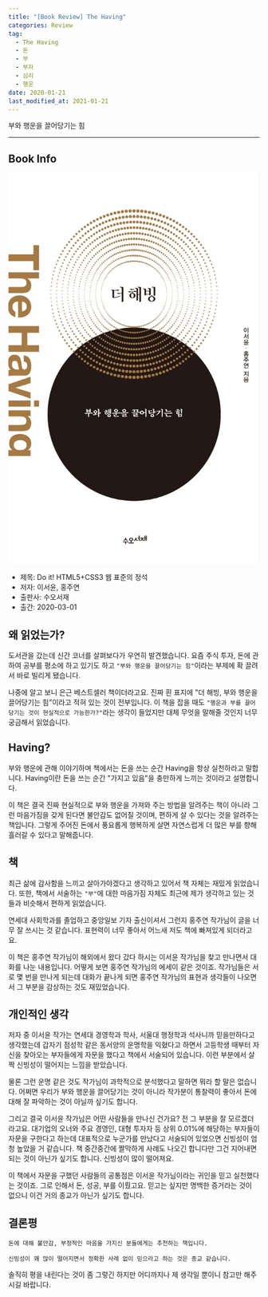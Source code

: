 ```yaml
---  
title: "[Book Review] The Having"  
categories: Review  
tag:
  - The Having
  - 돈
  - 부
  - 부자
  - 심리
  - 행운
date: 2020-01-21
last_modified_at: 2021-01-21
---  
```


부와 행운을 끌어당기는 힘

---

## Book Info

[![책](/assets/images/review/The-Having.jpg)](http://www.kyobobook.co.kr/product/detailViewKor.laf?ejkGb=KOR&mallGb=KOR&barcode=9791190382175&orderClick=LEa&Kc=#N)

- 제목: Do it! HTML5+CSS3 웹 표준의 정석
- 저자: 이서윤, 홍주연
- 출판사: 수오서재
- 출간: 2020-03-01

## 왜 읽었는가?

도서관을 갔는데 신간 코너를 살펴보다가 우연히 발견했습니다. 요즘 주식 투자, 돈에 관하여 공부를 평소에 하고 있기도 하고 `"부와 행운을 끌어당기는 힘"`이라는 부제에 확 끌려서 바로 빌리게 됐습니다. 

나중에 알고 보니 은근 베스트셀러 책이더라고요. 진짜 흰 표지에 "더 해빙, 부와 행운을 끌어당기는 힘"이라고 적혀 있는 것이 전부입니다. 이 책을 잡을 때도 `"행운과 부를 끌어당기는 것이 현실적으로 가능한가?"`라는 생각이 들었지만 대체 무엇을 말해줄 것인지 너무 궁금해서 읽었습니다.

## Having?

부와 행운에 관해 이야기하며 책에서는 돈을 쓰는 순간 Having을 항상 실천하라고 말합니다. Having이란 돈을 쓰는 순간 "가지고 있음"을 충만하게 느끼는 것이라고 설명합니다.

이 책은 결국 진짜 현실적으로 부와 행운을 가져와 주는 방법을 알려주는 책이 아니라 그런 마음가짐을 갖게 된다면 불안감도 없어질 것이며, 편하게 살 수 있다는 것을 알려주는 책입니다. 그렇게 주어진 돈에서 풍요롭게 행복하게 살면 자연스럽게 더 많은 부를 향해 흘러갈 수 있다고 말해줍니다. 

## 책

최근 삶에 감사함을 느끼고 살아가야겠다고 생각하고 있어서 책 자체는 재밌게 읽었습니다. 또한, 책에서 서술하는 `"부"`에 대한 마음가짐 자체도 최근에 제가 생각하고 있는 것들과 비슷해서 편하게 읽었습니다.

연세대 사회학과를 졸업하고 중앙일보 기자 출신이셔서 그런지 홍주연 작가님이 글을 너무 잘 쓰시는 것 같습니다. 표현력이 너무 좋아서 어느새 저도 책에 빠져있게 되더라고요. 

이 책은 홍주연 작가님이 해외에서 왔다 갔다 하시는 이서윤 작가님을 찾고 만나면서 대화를 나눈 내용입니다. 어떻게 보면 홍주연 작가님의 에세이 같은 것이죠. 작가님들은 서로 몇 번을 만나게 되는데 대화가 끝나게 되면 홍주연 작가님의 표현과 생각들이 나오면서 그 부분을 감상하는 것도 재밌었습니다. 

## 개인적인 생각

저자 중 이서윤 작가는 연세대 경영학과 학사, 서울대 행정학과 석사니까 믿을만하다고 생각했는데 갑자기 점성학 같은 동서양의 운명학을 익혔다고 하면서 고등학생 때부터 자신을 찾아오는 부자들에게 자문을 했다고 책에서 서술되어 있습니다. 이런 부분에서 살짝 신빙성이 떨어지는 느낌을 받았습니다.

물론 그런 운명 같은 것도 작가님이 과학적으로 분석했다고 말하면 뭐라 할 말은 없습니다. 어쩌면 우리가 부와 행운을 끌어당기는 것이 아니라 작가분이 통찰력이 좋아서 돈에 대해 잘 파악하는 것이 아닐까 싶기도 합니다.

그리고 결국 이서윤 작가님은 어떤 사람들을 만나신 건가요? 전 그 부분을 잘 모르겠더라고요. 대기업의 오너와 주요 경영인, 대형 투자자 등 상위 0.01%에 해당하는 부자들이 자문을 구한다고 하는데 대표적으로 누군가를 만났다고 서술되어 있었으면 신빙성이 엄청 높았을 거 같습니다. 책 중간중간에 짤막하게 사례도 나오긴 합니다만 그건 지어내면 되는 것이 아닌가 싶기도 합니다. 신빙성이 많이 떨어져요.

이 책에서 자문을 구했던 사람들의 공통점은 이서윤 작가님이라는 귀인을 믿고 실천했다는 것이죠. 그로 인해서 돈, 성공, 부를 이뤘고요. 믿고는 싶지만 명백한 증거라는 것이 없으니 이건 거의 종교가 아닌가 싶기도 합니다. 

## 결론평 

`돈에 대해 불안감, 부정적인 마음을 가지신 분들에게는 추천하는 책입니다.`

`신빙성이 꽤 많이 떨어지면서 정확한 사례 없이 믿으라고 하는 것은 종교 같습니다.` 

솔직히 평을 내린다는 것이 좀 그렇긴 하지만 어디까지나 제 생각일 뿐이니 참고만 해주시길 바랍니다.



